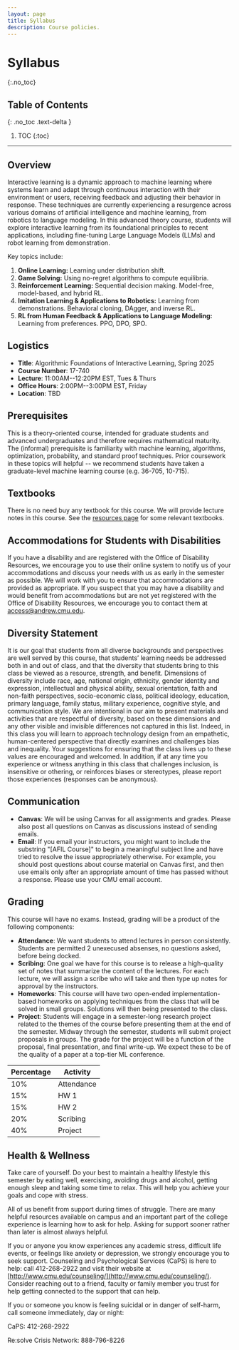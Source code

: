 ```yaml
---
layout: page
title: Syllabus
description: Course policies.
---
```


# Syllabus
{:.no_toc}

## Table of Contents
{: .no_toc .text-delta }

1. TOC
{:toc}

---

## Overview

Interactive learning is a dynamic approach to machine learning where systems learn and adapt through continuous interaction with their environment or users, receiving feedback and adjusting their behavior in response. These techniques are currently experiencing a resurgence across various domains of artificial intelligence and machine learning, from robotics to language modeling. In this advanced theory course, students will explore interactive learning from its foundational principles to recent applications, including fine-tuning Large Language Models (LLMs) and robot learning from demonstration. 

Key topics include:
1. **Online Learning:** Learning under distribution shift.
2. **Game Solving:** Using no-regret algorithms to compute equilibria.
3. **Reinforcement Learning:** Sequential decision making. Model-free, model-based, and hybrid RL.
4. **Imitation Learning & Applications to Robotics:** Learning from demonstrations. Behavioral cloning, DAgger, and inverse RL.
5. **RL from Human Feedback & Applications to Language Modeling:** Learning from preferences. PPO, DPO, SPO.

## Logistics
- **Title**: Algorithmic Foundations of Interactive Learning, Spring 2025
- **Course Number**: 17-740
- **Lecture**: 11:00AM--12:20PM EST, Tues & Thurs
- **Office Hours**: 2:00PM--3:00PM EST, Friday
- **Location**: TBD

## Prerequisites
This is a theory-oriented course, intended for graduate students and advanced undergraduates and therefore requires mathematical maturity. The (informal) prerequisite is familiarity with machine learning, algorithms, optimization, probability, and standard proof techniques. Prior coursework in these topics will helpful -- we recommend students have taken a graduate-level machine learning course (e.g. 36-705, 10-715).

## Textbooks
There is no need buy any textbook for this course. We will provide lecture notes in this course. See the [resources page](https://interactive-learning-algos.github.io/resources/) for some relevant textbooks.

## Accommodations for Students with Disabilities
If you have a disability and are registered with the Office of Disability Resources, we encourage you to use their online system to notify us of your accommodations and discuss your needs with us as early in the semester as possible. We will work with you to ensure that accommodations are provided as appropriate. If you suspect that you may have a disability and would benefit from accommodations but are not yet registered with the Office of Disability Resources, we encourage you to contact them at [access@andrew.cmu.edu](access@andrew.cmu.edu).

## Diversity Statement
It is our goal that students from all diverse backgrounds and perspectives are well served by this course, that students’ learning needs be addressed both in and out of class, and that the diversity that students bring to this class be viewed as a resource, strength, and benefit. Dimensions of diversity include race, age, national origin, ethnicity, gender identity and expression, intellectual and physical ability, sexual orientation, faith and non-faith perspectives, socio-economic class, political ideology, education, primary language, family status, military experience, cognitive style, and communication style. We are intentional in our aim to present materials and activities that are respectful of diversity, based on
these dimensions and any other visible and invisible differences not captured in this list. Indeed, in this class you will learn to approach technology design from an empathetic, human-centered perspective that directly examines and challenges bias and inequality. Your suggestions for ensuring that the class lives up to these values are encouraged and welcomed. In addition, if at any time you experience or witness anything in this class that challenges inclusion, is insensitive or othering, or reinforces biases or stereotypes, please report those experiences (responses can be anonymous).

## Communication
- **Canvas**: We will be using Canvas for all assignments and grades. Please also post all questions on Canvas as discussions instead of sending emails.
- **Email**: If you email your instructors, you might want to include the substring "[AFIL Course]" to begin a meaningful subject line and have tried to resolve the issue appropriately otherwise. For example, you should post questions about course material on Canvas first, and then use emails only after an appropriate amount of time has passed without a response. Please use your CMU email account.

## Grading
This course will have no exams. Instead, grading will be a product of the following components:

- **Attendance**: We want students to attend lectures in person consistently. Students are permitted 2 unexecused absenses, no questions asked, before being docked.
- **Scribing**: One goal we have for this course is to release a high-quality set of notes that summarize the content of the lectures. For each lecture, we will assign a scribe who will take and then type up notes for approval by the instructors.
- **Homeworks**: This course will have two open-ended implementation-based homeworks on applying techniques from the class that will be solved in small groups. Solutions will then being presented to the class.
- **Project**: Students will engage in a semester-long research project related to the themes of the course before presenting them at the end of the semester. Midway through the semester, students will submit project proposals in groups. The grade for the project will be a function of the proposal, final presentation, and final write-up. We expect these to be of the quality of a paper at a top-tier ML conference.

Percentage | Activity  | 
------|-----|
10%| Attendance |
15%| HW 1 |
15%| HW 2 |
20%| Scribing |
40%| Project |

## Health & Wellness
Take care of yourself. Do your best to maintain a healthy lifestyle this semester by eating well, exercising, avoiding drugs and alcohol, getting enough sleep and taking some time to relax. This will help you achieve your goals and cope with stress.

All of us benefit from support during times of struggle. There are many helpful resources available on campus and an important part of the college experience is learning how to ask for help. Asking for support sooner rather than later is almost always helpful.

If you or anyone you know experiences any academic stress, difficult life events, or feelings like anxiety or depression, we strongly encourage you to seek support. Counseling and Psychological Services (CaPS) is here to help: call 412-268-2922 and visit their website at [http://www.cmu.edu/counseling/](http://www.cmu.edu/counseling/). Consider reaching out to a friend, faculty or family member you trust for help getting connected to the support that can help.

If you or someone you know is feeling suicidal or in danger of self-harm, call someone immediately, day or night:

CaPS: 412-268-2922

Re:solve Crisis Network: 888-796-8226